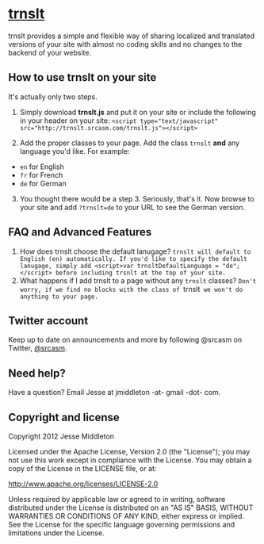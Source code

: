 [trnslt](http://trnslt.com)
=================

trnslt provides a simple and flexible way of sharing localized and translated versions of your site with almost no coding skills and no changes to the backend of your website.


How to use trnslt on your site
-----------

It's actually only two steps.

1. Simply download **trnslt.js** and put it on your site or include the following in your header on your site:
   `<script type="text/javascript" src="http://trnslt.srcasm.com/trnslt.js"></script>`

2. Add the proper classes to your page. Add the class `trnslt` **and** any language you'd like. For example:
 * `en` for English
 * `fr` for French
 * `de` for German

3. You thought there would be a step 3. Seriously, that's it. Now browse to your site and add `?trnslt=de` to your URL to see the German version.


FAQ and Advanced Features
---------------
1. How does trnslt choose the default lanugage?
   `trnslt will default to English (en) automatically. If you'd like to specify the default lanugage, simply add <script>var trnsltDefaultLanguage = "de"; </script> before including trsnlt at the top of your site.`
2. What happens if I add trnslt to a page without any `trnslt` classes?
   `Don't worry, if we find no blocks with the class of `trnslt` we won't do anything to your page.`


Twitter account
---------------

Keep up to date on announcements and more by following @srcasm on Twitter, [@srcasm](http://twitter.com/srcasm).



Need help?
------------

Have a question? Email Jesse at jmiddleton -at- gmail -dot- com.



Copyright and license
---------------------

Copyright 2012 Jesse Middleton

Licensed under the Apache License, Version 2.0 (the "License");
you may not use this work except in compliance with the License.
You may obtain a copy of the License in the LICENSE file, or at:

   http://www.apache.org/licenses/LICENSE-2.0

Unless required by applicable law or agreed to in writing, software
distributed under the License is distributed on an "AS IS" BASIS,
WITHOUT WARRANTIES OR CONDITIONS OF ANY KIND, either express or implied.
See the License for the specific language governing permissions and
limitations under the License.
